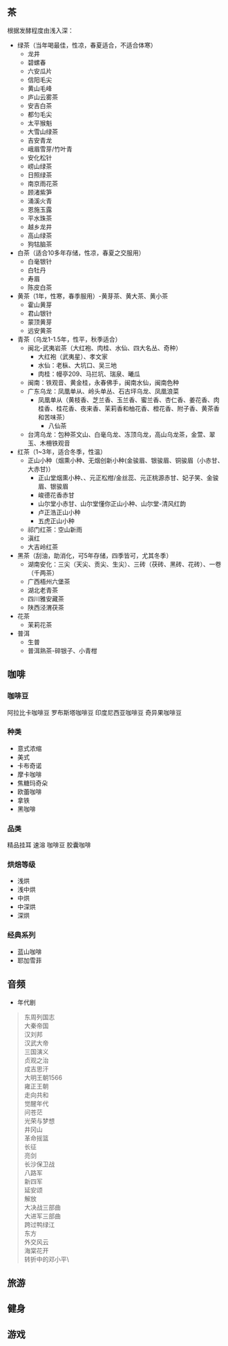 ## 茶
根据发酵程度由浅入深：
- 绿茶（当年喝最佳，性凉，春夏适合，不适合体寒）
  - 龙井
  - 碧螺春
  - 六安瓜片
  - 信阳毛尖
  - 黄山毛峰
  - 庐山云雾茶
  - 安吉白茶
  - 都匀毛尖
  - 太平猴魁
  - 大雪山绿茶
  - 吉安青龙
  - 峨眉雪芽/竹叶青
  - 安化松针
  - 崂山绿茶
  - 日照绿茶
  - 南京雨花茶
  - 顾渚紫笋
  - 涌溪火青
  - 恩施玉露
  - 平水珠茶
  - 越乡龙井
  - 高山绿茶
  - 狗牯脑茶
- 白茶（适合10多年存储，性凉，春夏之交服用）
  - 白毫银针
  - 白牡丹
  - 寿眉
  - 陈皮白茶
- 黄茶（1年，性寒，春季服用）-黄芽茶、黄大茶、黄小茶
  - 霍山黄芽
  - 君山银针
  - 蒙顶黄芽
  - 远安黄茶
- 青茶（乌龙1-1.5年，性平，秋季适合）
  - 闽北-武夷岩茶（大红袍、肉桂、水仙、四大名丛、奇种）
    - 大红袍（武夷星）、孝文家
    - 水仙：老枞、大坑口、吴三地
    - 肉桂：幔亭209、马拦坑、瑞泉、曦瓜
  - 闽南：铁观音、黄金桂，永春佛手，闽南水仙，闽南色种
  - 广东乌龙：凤凰单从、岭头单丛、石古坪乌龙、凤凰浪菜
    - 凤凰单从（黄枝香、芝兰香、玉兰香、蜜兰香、杏仁香、姜花香、肉桂香、桂花香、夜来香、茉莉香和柚花香、橙花香、附子香、黄茶香和苦味茶）
      - 八仙茶
  - 台湾乌龙：包种茶文山、白毫乌龙、冻顶乌龙，高山乌龙茶，金萱、翠玉、木柵铁观音
- 红茶（1~3年，适合冬季，性温）
  - 正山小种（烟熏小种、无烟创新小种(金骏眉、银骏眉、铜骏眉（小赤甘、大赤甘)）
    - 正山堂烟熏小种、、元正松柑/金丝蕊、元正桃源赤甘、妃子笑、金骏眉、银骏眉
    - 峻德花香赤甘
    - 山尔堂小赤甘、山尔堂懂你正山小种、山尔堂-清风红韵
    - 卢正浩正山小种
    - 五虎正山小种
  - 祁门红茶：空山新雨
  - 滇红
  - 大吉岭红茶
- 黑茶（刮油，助消化，可5年存储，四季皆可，尤其冬季）
  - 湖南安化：三尖（天尖、贡尖、生尖）、三砖（茯砖、黑砖、花砖）、一卷（千两茶）
  - 广西梧州六堡茶
  - 湖北老青茶
  - 四川雅安藏茶
  - 陕西泾渭茯茶
- 花茶
  - 茉莉花茶
- 普洱
  - 生普
  - 普洱熟茶-碎银子、小青柑


## 咖啡

### 咖啡豆
阿拉比卡咖啡豆
罗布斯塔咖啡豆
印度尼西亚咖啡豆
奇异果咖啡豆
### 种类

- 意式浓缩
- 美式
- 卡布奇诺
- 摩卡咖啡
- 焦糖玛奇朵
- 欧蕾咖啡
- 拿铁
- 黑咖啡

### 品类

精品挂耳
速溶
咖啡豆
胶囊咖啡
### 烘焙等级
- 浅烘
- 浅中烘
- 中烘
- 中深烘
- 深烘
### 经典系列
- 蓝山咖啡
- 耶加雪菲

## 音频

- 年代剧
> 东周列国志\
大秦帝国\
汉刘邦\
汉武大帝\
三国演义\
贞观之治\
成吉思汗\
大明王朝1566\
雍正王朝\
走向共和\
觉醒年代\
问苍茫\
光荣与梦想\
井冈山\
革命摇篮\
长征\
亮剑\
长沙保卫战\
八路军\
新四军\
延安颂\
解放\
大决战三部曲\
大进军三部曲\
跨过鸭绿江\
东方\
外交风云\
海棠花开\
转折中的邓小平\

## 旅游

## 健身

## 游戏
